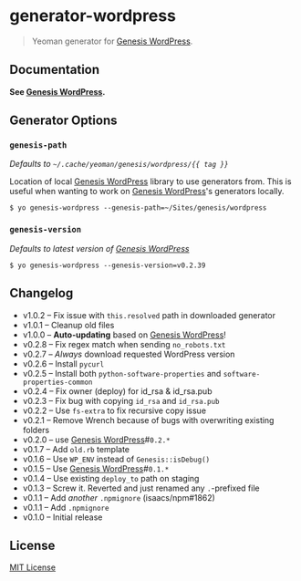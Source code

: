 # generator-wordpress

> Yeoman generator for [Genesis WordPress][1].


## Documentation

**See [Genesis WordPress][1].**


## Generator Options

### `genesis-path`

*Defaults to `~/.cache/yeoman/genesis/wordpress/{{ tag }}`*

Location of local [Genesis WordPress][1] library to use generators from.
This is useful when wanting to work on [Genesis WordPress][1]'s generators
locally.

```
$ yo genesis-wordpress --genesis-path=~/Sites/genesis/wordpress
```


### `genesis-version`

*Defaults to latest version of [Genesis WordPress][1]*

```
$ yo genesis-wordpress --genesis-version=v0.2.39
```

## Changelog

- v1.0.2 – Fix issue with `this.resolved` path in downloaded generator
- v1.0.1 – Cleanup old files
- v1.0.0 – **Auto-updating** based on [Genesis WordPress](https://github.com/genesis/wordpress)!
- v0.2.8 – Fix regex match when sending `no_robots.txt`
- v0.2.7 – *Always* download requested WordPress version
- v0.2.6 – Install `pycurl`
- v0.2.5 – Install both `python-software-properties` and `software-properties-common`
- v0.2.4 – Fix owner (deploy) for id_rsa & id_rsa.pub
- v0.2.3 – Fix bug with copying `id_rsa` and `id_rsa.pub`
- v0.2.2 – Use `fs-extra` to fix recursive copy issue
- v0.2.1 – Remove Wrench because of bugs with overwriting existing folders
- v0.2.0 – use [Genesis WordPress][1]#`0.2.*`
- v0.1.7 – Add `old.rb` template
- v0.1.6 – Use `WP_ENV` instead of `Genesis::isDebug()`
- v0.1.5 – Use [Genesis WordPress][1]#`0.1.*`
- v0.1.4 – Use existing `deploy_to` path on staging
- v0.1.3 – Screw it. Reverted and just renamed any `.`-prefixed file
- v0.1.1 – Add *another* `.npmignore` (isaacs/npm#1862)
- v0.1.1 – Add `.npmignore`
- v0.1.0 – Initial release


## License

[MIT License](http://en.wikipedia.org/wiki/MIT_License)

[1]: https://github.com/genesis/wordpress/
[2]: http://yeoman.io/
[3]: http://nodejs.org/
[4]: http://bower.io/
[5]: https://help.github.com/articles/create-a-repo
